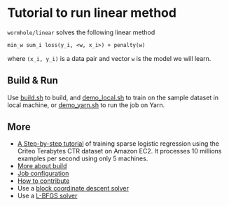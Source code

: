 # Tutorial to run linear method

`wormhole/linear` solves the following linear method
```tex
min_w sum_i loss(y_i, <w, x_i>) + penalty(w)
```
where `(x_i, y_i)` is a data pair and vector `w` is the model we will
learn.

## Build & Run

Use [build.sh](../build.sh) to build, and
[demo_local.sh](demo_local.sh) to train on the sample dataset in local machine, or
[demo_yarn.sh](demo_yarn.sh) to run the job on Yarn.

## More

- [A Step-by-step tutorial](./criteo.md) of training sparse logistic regression using the Criteo
  Terabytes CTR dataset on Amazon EC2. It processes 10 millions examples per
  second using only 5 machines.
- [More about build](./build.md)
- [Job configuration](./conf.md)
- [How to contribute](./dev.md)
- Use a [block coordinate descent solver](https://github.com/dmlc/parameter_server/tree/master/example/linear/criteo)
- Use a [L-BFGS solver](https://github.com/dmlc/wormhole/tree/master/learn/lbfgs-linear)
